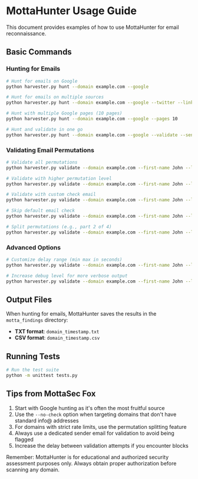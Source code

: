 # MottaHunter Usage Guide

This document provides examples of how to use MottaHunter for email reconnaissance.

## Basic Commands

### Hunting for Emails

```bash
# Hunt for emails on Google
python harvester.py hunt --domain example.com --google

# Hunt for emails on multiple sources
python harvester.py hunt --domain example.com --google --twitter --linkedin

# Hunt with multiple Google pages (10 pages)
python harvester.py hunt --domain example.com --google --pages 10

# Hunt and validate in one go
python harvester.py hunt --domain example.com --google --validate --sender-email your@email.com
```

### Validating Email Permutations

```bash
# Validate all permutations
python harvester.py validate --domain example.com --first-name John --last-name Doe --sender-email your@email.com

# Validate with higher permutation level
python harvester.py validate --domain example.com --first-name John --last-name Doe --sender-email your@email.com --level 3

# Validate with custom check email
python harvester.py validate --domain example.com --first-name John --last-name Doe --sender-email your@email.com --check-email contact@example.com

# Skip default email check
python harvester.py validate --domain example.com --first-name John --last-name Doe --sender-email your@email.com --no-check

# Split permutations (e.g., part 2 of 4)
python harvester.py validate --domain example.com --first-name John --last-name Doe --sender-email your@email.com --part 2 --total-parts 4
```

### Advanced Options

```bash
# Customize delay range (min max in seconds)
python harvester.py validate --domain example.com --first-name John --last-name Doe --sender-email your@email.com --delay 5 10

# Increase debug level for more verbose output
python harvester.py validate --domain example.com --first-name John --last-name Doe --sender-email your@email.com --debug 2
```

## Output Files

When hunting for emails, MottaHunter saves the results in the `motta_findings` directory:

- **TXT format**: `domain_timestamp.txt`
- **CSV format**: `domain_timestamp.csv`

## Running Tests

```bash
# Run the test suite
python -m unittest tests.py
```

## Tips from MottaSec Fox

1. Start with Google hunting as it's often the most fruitful source
2. Use the `--no-check` option when targeting domains that don't have standard info@ addresses
3. For domains with strict rate limits, use the permutation splitting feature
4. Always use a dedicated sender email for validation to avoid being flagged
5. Increase the delay between validation attempts if you encounter blocks

Remember: MottaHunter is for educational and authorized security assessment purposes only. Always obtain proper authorization before scanning any domain. 